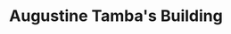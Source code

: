 ---
title: "Augustine Tamba's Building"
url: /buedu/augustine-tambas-building/
shop: convenience
---
